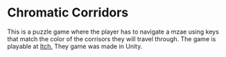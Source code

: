 # Chromatic Corridors

This is a puzzle game where the player has to navigate a mzae using keys that match the color of the corrisors they will travel through. The game is playable at [Itch.](https://netzapps.itch.io/chromatic-corridors) They game was made in Unity.
